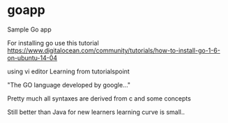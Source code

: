 # goapp
Sample Go app 


For installing go use this tutorial 
https://www.digitalocean.com/community/tutorials/how-to-install-go-1-6-on-ubuntu-14-04

using vi editor 
Learning from tutorialspoint 

"The GO language developed by google..."

Pretty much all syntaxes are derived from c and some concepts 

Still better than Java for new learners learning curve is small..


